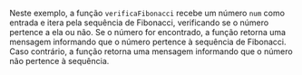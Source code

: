Neste exemplo, a função `verificaFibonacci` recebe um número `num` como entrada e itera pela sequência de Fibonacci, verificando se o número pertence a ela ou não. Se o número for encontrado, a função retorna uma mensagem informando que o número pertence à sequência de Fibonacci. Caso contrário, a função retorna uma mensagem informando que o número não pertence à sequência.

